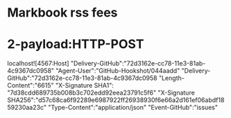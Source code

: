 # Markbook rss fees
# 2-payload:HTTP-POST
  
 localhost![4567:Host]
"Delivery-GitHub":"72d3162e-cc78-11e3-81ab-4c9367dc0958"
"Agent-User":"GitHub-Hookshot/044aadd"
"Delivery-GitHub":"72d3162e-cc78-11e3-81ab-4c9367dc0958
"Length-Content":"6615"
"X-Signature SHA1": "7d38cdd689735b008b3c702edd92eea23791c5f6"
"X-Signature SHA256":"d57c68ca6f92289e6987922ff26938930f6e66a2d161ef06abdf1859230aa23c"
"Type-Content":"application/json"
"Event-GitHub":"issues"
